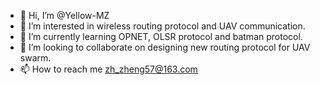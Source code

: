 - 👋 Hi, I’m @Yellow-MZ
- 👀 I’m interested in wireless routing protocol and UAV communication.
- 🌱 I’m currently learning OPNET, OLSR protocol and batman protocol.
- 💞️ I’m looking to collaborate on designing new routing protocol for UAV swarm.
- 📫 How to reach me zh_zheng57@163.com

<!---
Yellow-MZ/Yellow-MZ is a ✨ special ✨ repository because its `README.md` (this file) appears on your GitHub profile.
You can click the Preview link to take a look at your changes.
--->
